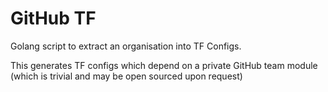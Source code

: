 # GitHub TF

Golang script to extract an organisation into TF Configs.

This generates TF configs which depend on a private GitHub team module (which is trivial and may be open sourced upon request)
